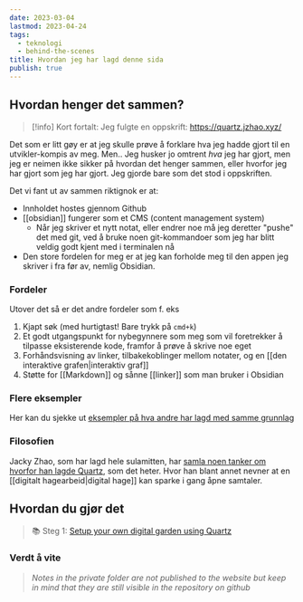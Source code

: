 ```yaml
---
date: 2023-03-04
lastmod: 2023-04-24
tags:
  - teknologi
  - behind-the-scenes
title: Hvordan jeg har lagd denne sida
publish: true
---
```


## Hvordan henger det sammen?

> [!info] Kort fortalt:
> Jeg fulgte en oppskrift: https://quartz.jzhao.xyz/

Det som er litt gøy er at jeg skulle prøve å forklare hva jeg hadde gjort til en utvikler-kompis av meg. Men.. Jeg husker jo omtrent *hva* jeg har gjort, men jeg er neimen ikke sikker på hvordan det henger sammen, eller hvorfor jeg har gjort som jeg har gjort. Jeg gjorde bare som det stod i oppskriften.

Det vi fant ut av sammen riktignok er at:
- Innholdet hostes gjennom Github
- [[obsidian]] fungerer som et CMS (content management system)
	- Når jeg skriver et nytt notat, eller endrer noe må jeg deretter "pushe" det med git, ved å bruke noen git-kommandoer som jeg har blitt veldig godt kjent med i terminalen nå
- Den store fordelen for meg er at jeg kan forholde meg til den appen jeg skriver i fra før av, nemlig Obsidian.

### Fordeler

Utover det så er det andre fordeler som f. eks
1. Kjapt søk (med hurtigtast! Bare trykk på `cmd+k`)
2. Et godt utgangspunkt for nybegynnere som meg som vil foretrekker å tilpasse eksisterende kode, framfor å prøve å skrive noe eget
3. Forhåndsvisning av linker, tilbakekoblinger mellom notater, og en [[den interaktive grafen|interaktiv graf]]
4. Støtte for [[Markdown]] og sånne [[linker]] som man bruker i Obsidian

### Flere eksempler

Her kan du sjekke ut [eksempler på hva andre har lagd med samme grunnlag](https://quartz.jzhao.xyz/notes/showcase)

### Filosofien

Jacky Zhao, som har lagd hele sulamitten, har [samla noen tanker om hvorfor han lagde Quartz](https://quartz.jzhao.xyz/notes/philosophy), som det heter. Hvor han blant annet nevner at en [[digitalt hagearbeid|digital hage]] kan sparke i gang åpne samtaler.

## Hvordan du gjør det

> 📚 Steg 1: [Setup your own digital garden using Quartz](https://quartz.jzhao.xyz/notes/setup/)

### Verdt å vite

> *Notes in the private folder are not published to the website but keep in mind that they are still visible in the repository on github*
